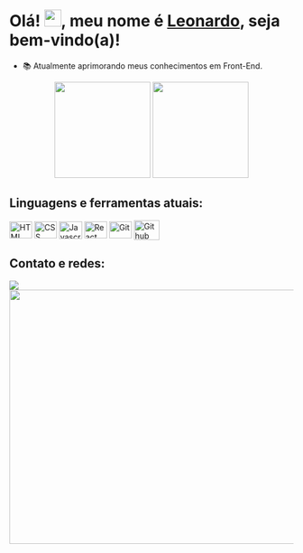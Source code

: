 # Olá! <img src="https://raw.githubusercontent.com/kaueMarques/kaueMarques/master/hi.gif" height="30px">, meu nome é [Leonardo](<!--https://www.linkedin.com/in/leonardo-sl/-->), seja bem-vindo(a)!

<!--
- 📄 Bacharel em Sistemas de Informação na Universidade Estácio de Sá. -->
- 📚 Atualmente aprimorando meus conhecimentos em Front-End.

<div  align="center">
  <a href="https://github.com/leonardoxp9d"></a>
  <img height="170em" src="https://github-readme-stats.vercel.app/api/top-langs/?username=leonardoxp9d&layout=compact&count_private=true&hide_border=true&theme=nord&show_icons=true">
  <img height="170em" src="https://github-readme-stats.vercel.app/api?username=leonardoxp9d&hide_border=true&show_icons=true&theme=nord&include_all_commits=true&count_private=true"/>
</div>

<!--
<div align="center">
  <a href="https://github.com/leonardoxp9d">
  <img height="180em" src="https://github-readme-stats.vercel.app/api?username=leonardoxp9d&show_icons=true&theme=dracula&include_all_commits=true&count_private=true"/>
  <img height="180em" src="https://github-readme-stats.vercel.app/api/top-langs/?username=leonardoxp9d&layout=compact&langs_count=7&theme=dracula"/>
</div> -->
  
## Linguagens e ferramentas atuais:
<div style="display: inline_block">
  <img align="center" alt="HTML" width="40" height="30" src="https://cdn.jsdelivr.net/gh/devicons/devicon/icons/html5/html5-plain.svg">
  <img align="center" alt="CSS" width="40" height="30" src="https://cdn.jsdelivr.net/gh/devicons/devicon/icons/css3/css3-plain.svg" />
  <img align="center" alt="Javascript" width="41" height="31.5" src="https://user-images.githubusercontent.com/54649877/193427489-c58de148-3539-42f9-b0b7-078d889181a6.svg">
  <img align="center" alt="React" width="40" height="30" src="https://cdn.jsdelivr.net/gh/devicons/devicon/icons/react/react-original.svg" />
  <img align="center" alt="Git" width="40" height="30" src="https://cdn.jsdelivr.net/gh/devicons/devicon/icons/git/git-original.svg" />
  <img align="center" alt="Github" width="45" height="35" src="https://cdn.jsdelivr.net/gh/devicons/devicon/icons/github/github-original.svg" />
</div>
  
## Contato e redes:
<div> 
  <a href="mailto:leonardo.soares.lim@gmail.com"><img src="https://img.shields.io/badge/-Gmail-%23333?style=for-the-badge&logo=gmail&logoColor=white" target="_blank"></a>
  <!--
  <a href="https://www.linkedin.com/in/leonardo-sl/"><img src="https://img.shields.io/badge/-LinkedIn-%230077B5?style=for-the-badge&logo=linkedin&logoColor=white" target="_blank"></a>
</div>
-->

<br/>
<img  width="1200px" height="450px" src="https://user-images.githubusercontent.com/54649877/193432761-0942a81c-d0dd-4ddc-87ff-dd9b13280da0.gif">

